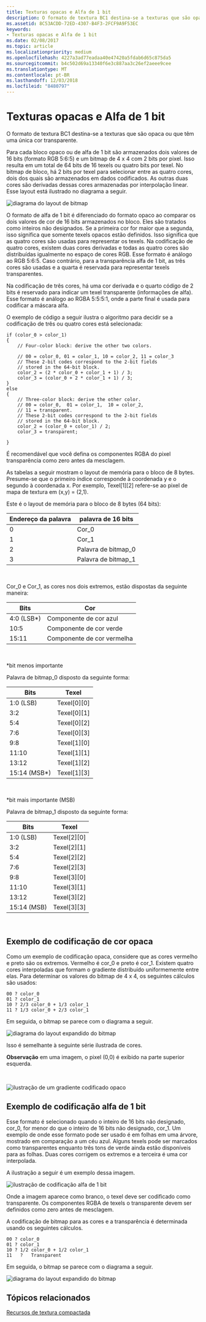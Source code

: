 ```yaml
---
title: Texturas opacas e Alfa de 1 bit
description: O formato de textura BC1 destina-se a texturas que são opaca ou que têm uma única cor transparente.
ms.assetid: 8C53ACDD-72ED-4307-B4F3-2FCF9A9F53EC
keywords:
- Texturas opacas e Alfa de 1 bit
ms.date: 02/08/2017
ms.topic: article
ms.localizationpriority: medium
ms.openlocfilehash: 4227a3ad77eadaa40e47420a5fdab6d65c875da5
ms.sourcegitcommit: b4c502d69a13340f6e3c887aa3c26ef2aeee9cee
ms.translationtype: MT
ms.contentlocale: pt-BR
ms.lasthandoff: 12/03/2018
ms.locfileid: "8480797"
---
```

# <a name="span-iddirect3dconceptsopaqueand1-bitalphatexturesspanopaque-and-1-bit-alpha-textures"></a><span id="direct3dconcepts.opaque_and_1-bit_alpha_textures"></span>Texturas opacas e Alfa de 1 bit


O formato de textura BC1 destina-se a texturas que são opaca ou que têm uma única cor transparente.

Para cada bloco opaco ou de alfa de 1 bit são armazenados dois valores de 16 bits (formato RGB 5:6:5) e um bitmap de 4 x 4 com 2 bits por pixel. Isso resulta em um total de 64 bits de 16 texels ou quatro bits por texel. No bitmap de bloco, há 2 bits por texel para selecionar entre as quatro cores, dois dos quais são armazenados em dados codificados. As outras duas cores são derivadas dessas cores armazenadas por interpolação linear. Esse layout está ilustrado no diagrama a seguir.

![diagrama do layout de bitmap](images/colors1.png)

O formato de alfa de 1 bit é diferenciado do formato opaco ao comparar os dois valores de cor de 16 bits armazenados no bloco. Eles são tratados como inteiros não designados. Se a primeira cor for maior que a segunda, isso significa que somente texels opacos estão definidos. Isso significa que as quatro cores são usadas para representar os texels. Na codificação de quatro cores, existem duas cores derivadas e todas as quatro cores são distribuídas igualmente no espaço de cores RGB. Esse formato é análogo ao RGB 5:6:5. Caso contrário, para a transparência alfa de 1 bit, as três cores são usadas e a quarta é reservada para representar texels transparentes.

Na codificação de três cores, há uma cor derivada e o quarto código de 2 bits é reservado para indicar um texel transparente (informações de alfa). Esse formato é análogo ao RGBA 5:5:5:1, onde a parte final é usada para codificar a máscara alfa.

O exemplo de código a seguir ilustra o algoritmo para decidir se a codificação de três ou quatro cores está selecionada:

```
if (color_0 > color_1) 
{
    // Four-color block: derive the other two colors. 
    
    // 00 = color_0, 01 = color_1, 10 = color_2, 11 = color_3
    // These 2-bit codes correspond to the 2-bit fields 
    // stored in the 64-bit block.
    color_2 = (2 * color_0 + color_1 + 1) / 3;
    color_3 = (color_0 + 2 * color_1 + 1) / 3;
}    
else
{ 
    // Three-color block: derive the other color.
    // 00 = color_0,  01 = color_1,  10 = color_2,  
    // 11 = transparent.
    // These 2-bit codes correspond to the 2-bit fields 
    // stored in the 64-bit block. 
    color_2 = (color_0 + color_1) / 2;    
    color_3 = transparent;    

}
```

É recomendável que você defina os componentes RGBA do pixel transparência como zero antes da mesclagem.

As tabelas a seguir mostram o layout de memória para o bloco de 8 bytes. Presume-se que o primeiro índice corresponde à coordenada y e o segundo à coordenada x. Por exemplo, Texel\[1\]\[2\] refere-se ao pixel de mapa de textura em (x,y) = (2,1).

Este é o layout de memória para o bloco de 8 bytes (64 bits):

| Endereço da palavra | palavra de 16 bits    |
|--------------|----------------|
| 0            | Cor\_0       |
| 1            | Cor\_1       |
| 2            | Palavra de bitmap\_0 |
| 3            | Palavra de bitmap\_1 |

 

Cor\_0 e Cor\_1, as cores nos dois extremos, estão dispostas da seguinte maneira:

| Bits        | Cor                 |
|-------------|-----------------------|
| 4:0 (LSB\*) | Componente de cor azul  |
| 10:5        | Componente de cor verde |
| 15:11       | Componente de cor vermelha   |

 

\*bit menos importante

Palavra de bitmap\_0 disposto da seguinte forma:

| Bits          | Texel           |
|---------------|-----------------|
| 1:0 (LSB)     | Texel\[0\]\[0\] |
| 3:2           | Texel\[0\]\[1\] |
| 5:4           | Texel\[0\]\[2\] |
| 7:6           | Texel\[0\]\[3\] |
| 9:8           | Texel\[1\]\[0\] |
| 11:10         | Texel\[1\]\[1\] |
| 13:12         | Texel\[1\]\[2\] |
| 15:14 (MSB\*) | Texel\[1\]\[3\] |

 

\*bit mais importante (MSB)

Palavra de bitmap\_1 disposto da seguinte forma:

| Bits        | Texel           |
|-------------|-----------------|
| 1:0 (LSB)   | Texel\[2\]\[0\] |
| 3:2         | Texel\[2\]\[1\] |
| 5:4         | Texel\[2\]\[2\] |
| 7:6         | Texel\[2\]\[3\] |
| 9:8         | Texel\[3\]\[0\] |
| 11:10       | Texel\[3\]\[1\] |
| 13:12       | Texel\[3\]\[2\] |
| 15:14 (MSB) | Texel\[3\]\[3\] |

 

## <a name="span-idexampleofopaquecolorencodingspanspan-idexampleofopaquecolorencodingspanspan-idexampleofopaquecolorencodingspanexample-of-opaque-color-encoding"></a><span id="Example_of_Opaque_Color_Encoding"></span><span id="example_of_opaque_color_encoding"></span><span id="EXAMPLE_OF_OPAQUE_COLOR_ENCODING"></span>Exemplo de codificação de cor opaca


Como um exemplo de codificação opaca, considere que as cores vermelho e preto são os extremos. Vermelho é cor\_0 e preto é cor\_1. Existem quatro cores interpoladas que formam o gradiente distribuído uniformemente entre elas. Para determinar os valores do bitmap de 4 x 4, os seguintes cálculos são usados:

```
00 ? color_0
01 ? color_1
10 ? 2/3 color_0 + 1/3 color_1
11 ? 1/3 color_0 + 2/3 color_1
```

Em seguida, o bitmap se parece com o diagrama a seguir.

![diagrama do layout expandido do bitmap](images/colors2.png)

Isso é semelhante à seguinte série ilustrada de cores.

**Observação**  em uma imagem, o pixel (0,0) é exibido na parte superior esquerda.

 

![ilustração de um gradiente codificado opaco](images/redsquares.png)

## <a name="span-idexampleof1bitalphaencodingspanspan-idexampleof1bitalphaencodingspanspan-idexampleof1bitalphaencodingspanexample-of-1-bit-alpha-encoding"></a><span id="Example_of_1_Bit_Alpha_Encoding"></span><span id="example_of_1_bit_alpha_encoding"></span><span id="EXAMPLE_OF_1_BIT_ALPHA_ENCODING"></span>Exemplo de codificação alfa de 1 bit


Esse formato é selecionado quando o inteiro de 16 bits não designado, cor\_0, for menor do que o inteiro de 16 bits não designado, cor\_1. Um exemplo de onde esse formato pode ser usado é em folhas em uma árvore, mostrado em comparação a um céu azul. Alguns texels pode ser marcados como transparentes enquanto três tons de verde ainda estão disponíveis para as folhas. Duas cores corrigem os extremos e a terceira é uma cor interpolada.

A ilustração a seguir é um exemplo dessa imagem.

![ilustração de codificação alfa de 1 bit](images/greenthing.png)

Onde a imagem aparece como branco, o texel deve ser codificado como transparente. Os componentes RGBA de texels o transparente devem ser definidos como zero antes de mesclagem.

A codificação de bitmap para as cores e a transparência é determinada usando os seguintes cálculos.

```
00 ? color_0
01 ? color_1
10 ? 1/2 color_0 + 1/2 color_1
11   ?   Transparent
```

Em seguida, o bitmap se parece com o diagrama a seguir.

![diagrama do layout expandido do bitmap](images/colors3.png)

## <a name="span-idrelated-topicsspanrelated-topics"></a><span id="related-topics"></span>Tópicos relacionados


[Recursos de textura compactada](compressed-texture-resources.md)

 

 




